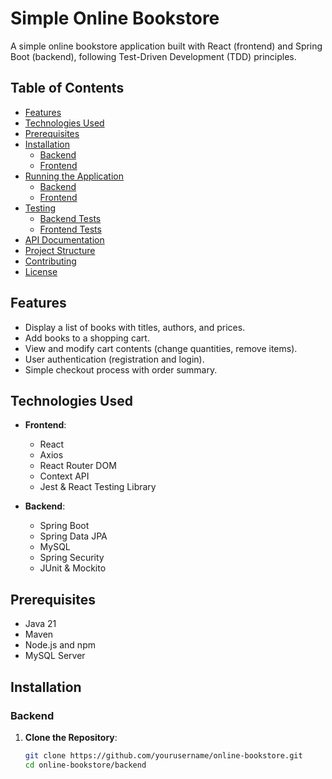 # Simple Online Bookstore

A simple online bookstore application built with React (frontend) and Spring Boot (backend), following Test-Driven Development (TDD) principles.

## Table of Contents

- [Features](#features)
- [Technologies Used](#technologies-used)
- [Prerequisites](#prerequisites)
- [Installation](#installation)
    - [Backend](#backend)
    - [Frontend](#frontend)
- [Running the Application](#running-the-application)
    - [Backend](#running-the-backend)
    - [Frontend](#running-the-frontend)
- [Testing](#testing)
    - [Backend Tests](#backend-tests)
    - [Frontend Tests](#frontend-tests)
- [API Documentation](#api-documentation)
- [Project Structure](#project-structure)
- [Contributing](#contributing)
- [License](#license)

## Features

- Display a list of books with titles, authors, and prices.
- Add books to a shopping cart.
- View and modify cart contents (change quantities, remove items).
- User authentication (registration and login).
- Simple checkout process with order summary.

## Technologies Used

- **Frontend**:
    - React
    - Axios
    - React Router DOM
    - Context API
    - Jest & React Testing Library

- **Backend**:
    - Spring Boot
    - Spring Data JPA
    - MySQL
    - Spring Security
    - JUnit & Mockito

## Prerequisites

- Java 21
- Maven
- Node.js and npm
- MySQL Server

## Installation

### Backend

1. **Clone the Repository**:

   ```bash
   git clone https://github.com/yourusername/online-bookstore.git
   cd online-bookstore/backend
